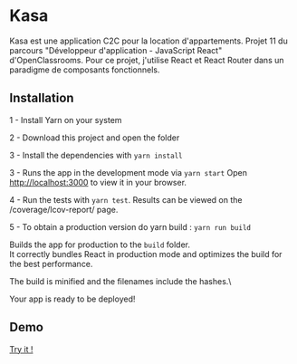 # Kasa

Kasa est une application C2C pour la location d'appartements. Projet 11 du parcours "Développeur d'application - JavaScript React" d'OpenClassrooms. Pour ce projet, j'utilise React et React Router dans un paradigme de composants fonctionnels.



## Installation

1 - Install Yarn on your system

2 - Download this project and open the folder

3 - Install the dependencies with `yarn install`

3 - Runs the app in the development mode via `yarn start`
Open [http://localhost:3000](http://localhost:3000) to view it in your browser.

4 - Run the tests with `yarn test`. Results can be viewed on the /coverage/lcov-report/ page.

5 - To obtain a production version do yarn build :  `yarn run build`

Builds the app for production to the `build` folder.\
It correctly bundles React in production mode and optimizes the build for the best performance.

The build is minified and the filenames include the hashes.\

Your app is ready to be deployed!

## Demo

[Try it !](https://jyjystudio.github.io/Kasa-P11/)
